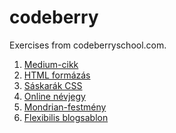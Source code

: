 # codeberry
Exercises from codeberryschool.com.

1. <a href="https://dgnczi92.github.io/codeberry/1_medium_cikk/medium_article.html">Medium-cikk</a>
2. <a href="https://dgnczi92.github.io/codeberry/2_HTML_formazas/html_formazas.html">HTML formázás</a>
3. <a href="https://dgnczi92.github.io/codeberry/3_saskarak_CSS/mantis_shrimp_CSS.html">Sáskarák CSS</a>
4. <a href="https://dgnczi92.github.io/codeberry/4_online_nevjegy/online_nevjegy.html">Online névjegy</a>
5. <a href="https://dgnczi92.github.io/codeberry/5_mondrian-festmeny/mondrian-festmeny.html">Mondrian-festmény</a>
6. <a href="https://dgnczi92.github.io/codeberry/6_flexibilis_blogsablon/flexibilis_blogsablon">Flexibilis blogsablon</a>